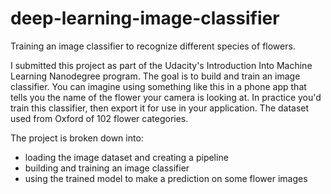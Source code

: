 # deep-learning-image-classifier
Training an image classifier to recognize different species of flowers.

I submitted this project as part of the Udacity's Introduction Into Machine Learning Nanodegree program. The goal is to build and train an image classifier. You can imagine using something like this in a phone app that tells you the name of the flower your camera is looking at. In practice you'd train this classifier, then export it for use in your application. The dataset used from Oxford of 102 flower categories.

The project is broken down into:
- loading the image dataset and creating a pipeline
- building and training an image classifier
- using the trained model to make a prediction on some flower images
